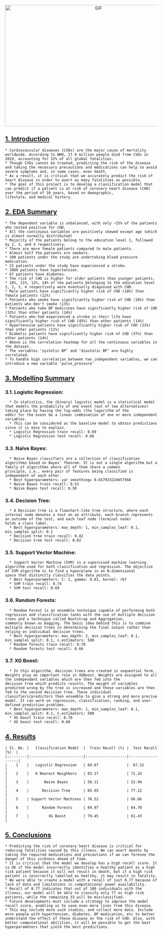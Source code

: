 <p align="center"> 
<img src="https://cdn-images-1.medium.com/max/800/0*0btxf-n_Sb7xkttM.gif"  width="600" height="400" alt="GIF">
</p>

## <ins>1. Introduction</ins>
    * Cardiovascular diseases (CVDs) are the major cause of mortality worldwide. According to WHO, 17.9 million people died from CVDs in 2019, accounting for 32% of all global fatalities.
    * Though CVDs cannot be treated, predicting the risk of the disease and taking the necessary precautions and medications can help to avoid severe symptoms and, in some cases, even death.
    * As a result, it is critical that we accurately predict the risk of heart disease in order to avert as many fatalities as possible.
    * The goal of this project is to develop a classification model that can predict if a patient is at risk of coronary heart disease (CHD) over the period of 10 years, based on demographic,               lifestyle, and medical history.


## <ins>2. EDA Summary</ins>
    * The dependent variable is unbalanced, with only ~15% of the patients who tested positive for CHD.
    * All the continuous variables are positively skewed except age (which is almost normally distributed)
    * Majority of the patients belong to the education level 1, followed by 2, 3, and 4 respectively.
    * There are more female patients compared to male patients.
    * Almost half the patients are smokers.
    * 100 patients under the study are undertaking blood pressure medication.
    * 22 patients under the study have experienced a stroke.
    * 1069 patients have hypertension.
    * 87 patients have diabetes.
    * The risk of CHD is higher for older patients than younger patients.
    * 18%, 11%, 12%, 14% of the patients belonging to the education level 1, 2, 3, 4 respectively were eventually diagnosed with CHD.
    * Male patients have significantly higher risk of CHD (18%) than female patients (12%)
    * Patients who smoke have significantly higher risk of CHD (16%) than patients who don't smoke (13%)
    * Patients who take BP medicines have significantly higher risk of CHD (33%) than other patients (14%)
    * Patients who had experienced a stroke in their life have significantly higher risk of CHD (45%) than other patients (14%)
    * Hypertensive patients have significantly higher risk of CHD (23%) than other patients (11%)
    * Diabetic patients have significantly higher risk of CHD (37%) than other patients (14%)
    * Above is the correlation heatmap for all the continuous variables in the dataset.
    * The variables ‘systolic BP’ and ‘diastolic BP’ are highly correlated.
    * To handle high correlation between two independent variables, we can introduce a new variable ‘pulse_pressure’



## <ins>3. Modelling Summary</ins>
  ### 3.1.	Logistic Regression:
      * In statistics, the (binary) logistic model is a statistical model that models the probability of one event (out of two alternatives) taking place by having the log-odds (the logarithm of the          odds) for the event be a linear combination of one or more independent variables.
      * This can be considered as the baseline model to obtain predictions since it is easy to explain. 
      * Logistic Regression train recall: 0.69
      * Logistic Regression test recall: 0.66
  ### 3.3.	Naïve Bayes:
      * Naive Bayes classifiers are a collection of classification algorithms based on Bayes’ Theorem. It is not a single algorithm but a family of algorithms where all of them share a common                 principle, i.e., every pair of features being classified is independent of each other.
      * Best hyperparameters: var_smoothing= 0.657933224657568
      * Naïve Bayes train recall: 0.53
      * Naïve Bayes test recall: 0.50
  ### 3.4.	Decision Tree:
      * A Decision tree is a flowchart-like tree structure, where each internal node denotes a test on an attribute, each branch represents an outcome of the test, and each leaf node (terminal node)          holds a class label.
      * Best hyperparameters: max_depth: 1, min_samples_leaf: 0.1, min_samples_split: 0.1
      * Decision tree train recall: 0.82
      * Decision tree test recall: 0.82
  ### 3.5.	Support Vector Machine:
      * Support Vector Machine (SVM) is a supervised machine learning algorithm used for both classification and regression. The objective of SVM algorithm is to find a hyperplane in an N-dimensional         space that distinctly classifies the data points.
      * Best hyperparameters: C: 1, gamma: 0.01, kernel: rbf
      * SVM train recall: 0.74
      * SVM test recall: 0.69
  ### 3.6.	Random Forests:
      * Random Forest is an ensemble technique capable of performing both regression and classification tasks with the use of multiple decision trees and a technique called Bootstrap and Aggregation,         commonly known as bagging. The basic idea behind this is to combine multiple decision trees in determining the final output rather than relying on individual decision trees.
      * Best hyperparameters: max_depth: 2, min_samples_leaf: 0.1, min_samples_split: 0.1, n_estimators: 500
      * Random forests train recall: 0.70
      * Random forests test recall: 0.66
  ### 3.7.	XG Boost:
      * In this algorithm, decision trees are created in sequential form. Weights play an important role in XGBoost. Weights are assigned to all the independent variables which are then fed into the          decision tree which predicts results. The weight of variables predicted wrong by the tree is increased and these variables are then fed to the second decision tree. These individual                    classifiers/predictors then ensemble to give a strong and more precise model. It can work on regression, classification, ranking, and user-defined prediction problems. 
      * Best hyperparameters: max_depth: 1, min_samples_leaf: 0.1, min_samples_split: 0.1, n_estimators: 500
      * XG boost train recall: 0.78
      * XG boost test recall: 0.60

## <ins>4. Results</ins>

    | Sl. No. |   Classification Model  |  Train Recall (%) |  Test Recall (%)  |
    |:--------|:------------------------|:------------------|:------------------|
    |    1    |   Logistic Regression   | 69.87             |  67.32            |
    |    2    |   K Nearest Neighbors   | 83.17             | 71.24             |
    |    3    |       Naive Bayes       | 58.11             | 52.94             |
    |    4    |      Decision Tree      | 85.95             | 77.12             |
    |    5    | Support Vector Machines | 76.52             | 66.66             |
    |    6    |      Random Forests     | 69.97             | 64.70             |
    |    7    |         XG Boost        | 79.45             | 61.43             |



## <ins>5.	Conclusions</ins>
    * Predicting the risk of coronary heart disease is critical for reducing fatalities caused by this illness. We can avert deaths by taking the required medications and precautions if we can foresee the danger of this sickness ahead of time.
    * It is critical that the model we develop has a high recall score. It is OK if the model incorrectly identifies a healthy patient as a high risk patient because it will not result in death, but if a high risk patient is incorrectly labelled as healthy, it may result in fatality.
    * We were able to create a model with a recall of just 0.77 because of lack of data and limitations in computational power availability.
    * Recall of 0.77 indicates that out of 100 individuals with the illness, our model will be able to classify only 77 as high risk patients, while the remaining 33 will be misclassified.
    * Future developments must include a strategy to improve the model recall score, enabling us to save even more lives from this disease.
    * This may include more such studies, and collect more data. Include more people with hypertension, diabetes, BP medication, etc to better understand the effect of these disease on the risk of CHD. Also, with better computational abilities, it will be possible to get the best hyperparameters that yield the best predictions.
